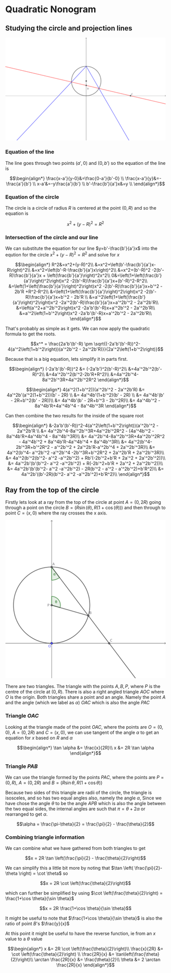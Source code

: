 # Quadratic Nonogram

## Studying the circle and projection lines

![circle setup](./img/quad.svg)

### Equation of the line

The line goes through two points $(a',0)$ and $(0,b')$ so the equation of the line is

```math
\begin{align*}
\frac{x-a'}{y-0}&=\frac{0-a'}{b'-0} \\
\frac{x-a'}{y}&=-\frac{a'}{b'} \\
x-a'&=-y\frac{a'}{b'} \\
b'-\frac{b'}{a'}x&=y \\
\end{align*}
```

### Equation of the circle

The circle is a circle of radius $R$ is centered at the point $(0,R)$ and so the equation is

```math
x^2+(y-R)^2=R^2
```

### Intersection of the circle and our line

We can substitute the equation for our line $y=b'-\frac{b'}{a'}x$ into the eqution for the circle $x^2+(y-R)^2=R^2$ and solve for $x$

```math
\begin{align*}
R^2&=x^2+(y-R)^2\\
&=x^2+\left(b'-\frac{b'}{a'}x-R\right)^2\\
&=x^2+\left(b'-R-\frac{b'}{a'}x\right)^2\\
&=x^2+(b'-R)^2 -2(b'-R)\frac{b'}{a'}x + \left(\frac{b'}{a'}\right)^2x^2\\
0&=\left(1+\left(\frac{b'}{a'}\right)^2\right)x^2 -2(b'-R)\frac{b'}{a'}x+(b'-R)^2-R^2\\
&=\left(1+\left(\frac{b'}{a'}\right)^2\right)x^2 -2(b'-R)\frac{b'}{a'}x+b'^2 - 2b'R +R^2-R^2\\
&=\left(1+\left(\frac{b'}{a'}\right)^2\right)x^2 -2(b'-R)\frac{b'}{a'}x+b'^2 - 2b'R \\
&=a'^2\left(1+\left(\frac{b'}{a'}\right)^2\right)x^2 -2a'^2(b'-R)\frac{b'}{a'}x+a'^2b'^2 - 2a'^2b'R\\
&=\left(a'^2+a'^2b'^2\right)x^2 -2a'b'(b'-R)x+a'^2b'^2 - 2a'^2b'R\\
&=a'^2\left(1+b'^2\right)x^2 -2a'b'(b'-R)x+a'^2b'^2 - 2a'^2b'R\\
\end{align*}
```

That's probably as simple as it gets. We can now apply the quadratic formula to get the roots.

```math
x^* = \frac{2a'b'(b'-R) \pm \sqrt{(-2a'b'(b'-R))^2-4(a'^2\left(1+b'^2\right))(a'^2b'^2 - 2a'^2b'R)}}{2a'^2\left(1+b'^2\right)}
```

Because that is a big equation, lets simplify it in parts first.

```math
\begin{align*}
(-2a'b'(b'-R))^2 &= (-2a'b')^2(b'-R)^2\\
&=4a'^2b'^2(b'-R)^2\\
&=4a'^2b'^2(b'^2-2b'R+R^2)\\
&=4a'^2b'^4-8a'^2b'^3R+4a'^2b'^2R^2
\end{align*}
```

```math
\begin{align*}
4(a'^2(1+b'^2))(a'^2b'^2 - 2a'^2b'R) &=
4a'^2b'(a'^2(1+b'^2))(b' - 2R) \\
&= 4a'^4b'(1+b'^2)(b' - 2R) \\
&= 4a'^4b'(b' - 2R+b'^2(b' - 2R))\\
&= 4a'^4b'(b' - 2R+b'^3 - 2b'^2R)\\
&= 4a'^4b'^2 - 8a'^4b'R+4a'^4b'^4 - 8a'^4b'^3R
\end{align*}
```

Can then combine the two results for the inside of the square root

```math
\begin{align*}
&-2a'b'(b'-R))^2-4(a'^2\left(1+b'^2\right))(a'^2b'^2 - 2a'^2b'R \\
&= 4a'^2b'^4-8a'^2b'^3R+4a'^2b'^2R^2 - (4a'^4b'^2 - 8a'^4b'R+4a'^4b'^4 - 8a'^4b'^3R)\\
&= 4a'^2b'^4-8a'^2b'^3R+4a'^2b'^2R^2 - 4a'^4b'^2 + 8a'^4b'R-4a'^4b'^4 + 8a'^4b'^3R\\
&= 4a'^2(b'^4-2b'^3R+b'^2R^2 - a'^2b'^2 + 2a'^2b'R-a'^2b'^4 + 2a'^2b'^3R)\\
&= 4a'^2(b'^4- a'^2b'^2 -a'^2b'^4 -2b'^3R+b'^2R^2  + 2a'^2b'R + 2a'^2b'^3R)\\
&= 4a'^2(b'^2(b'^2- a'^2 -a'^2b'^2) + Rb'(-2b'^2+b'R  + 2a'^2 + 2a'^2b'^2))\\
&= 4a'^2b'(b'(b'^2- a'^2 -a'^2b'^2) + R(-2b'^2+b'R  + 2a'^2 + 2a'^2b'^2))\\
&= 4a'^2b'(b'(b'^2- a'^2 -a'^2b'^2) - 2R(b'^2  - a'^2 - a'^2b'^2)+b'R^2)\\
&= 4a'^2b'((b'-2R)(b'^2- a'^2 -a'^2b'^2)+b'R^2)\\
\end{align*}
```

## Ray from the top of the circle

Firstly lets look at a ray from the top of the circle at point $A=(0,2R)$ going through a point on the circle $B=(R \sin(\theta),R(1+\cos(\theta)))$ and then through to point $C=(x,0)$ where the ray crosses the x axis.

![Ray from top of circle through a point on the circle](./img/quad3.svg)

There are two triangles. The triangle with the points $A,B,P$, where $P$ is the centre of the circle at $(0,R)$. There is also a right angled triangle $AOC$ where $O$ is the origin. Both triangles share a point and an angle. Namely the point $A$ and the angle (which we label as $\alpha$) $OAC$ which is also the angle $PAC$

### Triangle $OAC$

Looking at the triangle made of the point $OAC$, where the points are $O=(0,0)$, $A=(0,2R)$ and $C=(x,0)$, we can use tangent of the angle $\alpha$ to get an equation for $x$ based on $R$ and $\alpha$

```math
\begin{align*}
\tan \alpha &= \frac{x}{2R}\\
x &= 2R \tan \alpha
\end{align*}
```

### Triangle $PAB$

We can use the triangle formed by the points $PAC$, where the points are $P=(0,R)$, $A=(0,2R)$ and $B=(R \sin \theta,R(1+\cos \theta))$

Because two sides of this triangle are radii of the circle, the triangle is isosceles, and so has two equal angles also, namely the angle $\alpha$, Since we have chose the angle $\theta$ to be the angle $APB$ which is also the angle between the two equal sides, the internal angles are such that $\pi = \theta + 2 \alpha$ or rearranged to get $\alpha$.

```math
\alpha = \frac{\pi-\theta}{2} = \frac{\pi}{2} - \frac{\theta}{2}
```

### Combining triangle information

We can combine what we have gathered from both triangles to get

```math
x = 2R \tan \left(\frac{\pi}{2} - \frac{\theta}{2}\right)
```

We can simplify this a little bit more by noting that $\tan \left( \frac{\pi}{2}-\theta \right) = \cot \theta$ so

```math
x = 2R \cot \left(\frac{\theta}{2}\right)
```

which can further be simplified by using $\cot \left(\frac{\theta}{2}\right) = \frac{1+\cos \theta}{\sin \theta}$

```math
x = 2R \frac{1+\cos \theta}{\sin \theta}
```

It might be useful to note that $\frac{1+\cos \theta}{\sin \theta}$ is also the ratio of point $B$'s $\frac{y}{x}$

At this point it might be useful to have the reverse function, ie from an $x$ value to a $\theta$ value

```math
\begin{align*}
x &= 2R \cot \left(\frac{\theta}{2}\right)\\
\frac{x}{2R} &= \cot \left(\frac{\theta}{2}\right) \\
\frac{2R}{x} &= \tan\left(\frac{\theta}{2}\right)\\
\arctan \frac{2R}{x} &= \frac{\theta}{2}\\
\theta &= 2 \arctan \frac{2R}{x}
\end{align*}
```
